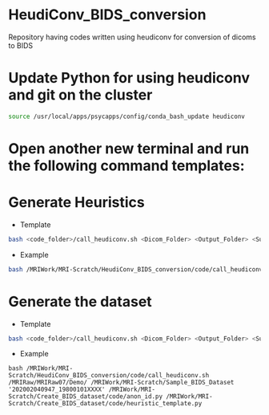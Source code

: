 # HeudiConv_BIDS_conversion
Repository having codes written using heudiconv for conversion of dicoms to BIDS 


# Update Python for using heudiconv and git on the cluster

```bash
source /usr/local/apps/psycapps/config/conda_bash_update heudiconv
```

# Open another new terminal and run the following command templates:

# Generate Heuristics

- Template

```bash
bash <code_folder>/call_heudiconv.sh <Dicom_Folder> <Output_Folder> <Subject_list> <Anonymization_script> 

```
- Example

```bash
bash /MRIWork/MRI-Scratch/HeudiConv_BIDS_conversion/code/call_heudiconv.sh /MRIRaw/MRIRaw07/Demo/ /MRIWork/MRI-Scratch/Sample_BIDS_Dataset '202002040947_19800101XXXX' /MRIWork/MRI-Scratch/Create_BIDS_dataset/code/anon_id.py 

```

# Generate the dataset 

- Template

```bash
bash <code_folder>/call_heudiconv.sh <Dicom_Folder> <Output_Folder> <Subject_list> <Anonymization_script> <heuristic_file>

```
- Example

```
bash /MRIWork/MRI-Scratch/HeudiConv_BIDS_conversion/code/call_heudiconv.sh /MRIRaw/MRIRaw07/Demo/ /MRIWork/MRI-Scratch/Sample_BIDS_Dataset '202002040947_19800101XXXX' /MRIWork/MRI-Scratch/Create_BIDS_dataset/code/anon_id.py /MRIWork/MRI-Scratch/Create_BIDS_dataset/code/heuristic_template.py
```
